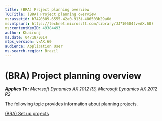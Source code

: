 ```yaml
---
title: (BRA) Project planning overview
TOCTitle: (BRA) Project planning overview
ms:assetid: b7420389-6555-42a0-9131-486503b29a6d
ms:mtpsurl: https://technet.microsoft.com/library/JJ710604(v=AX.60)
ms:contentKeyID: 49384493
author: Khairunj
ms.date: 04/18/2014
mtps_version: v=AX.60
audience: Application User
ms.search.region: Brazil
---
```


# (BRA) Project planning overview 


_**Applies To:** Microsoft Dynamics AX 2012 R3, Microsoft Dynamics AX 2012 R2_

The following topic provides information about planning projects.

[(BRA) Set up projects](bra-set-up-projects.md)

  


